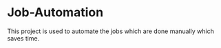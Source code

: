 # Job-Automation
This project is used to automate the jobs which are done manually which saves time.
